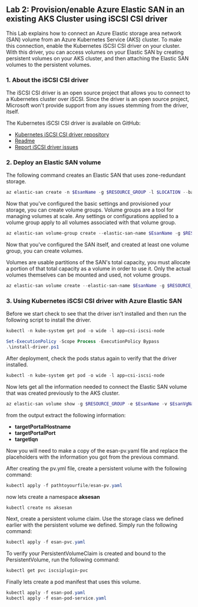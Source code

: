 
## Lab 2: Provision/enable Azure Elastic SAN in an existing AKS Cluster using iSCSI CSI driver

This Lab explains how to connect an Azure Elastic storage area network (SAN) volume from an Azure Kubernetes Service (AKS) cluster. To make this connection, enable the Kubernetes iSCSI CSI driver on your cluster. With this driver, you can access volumes on your Elastic SAN by creating persistent volumes on your AKS cluster, and then attaching the Elastic SAN volumes to the persistent volumes.

### 1. About the iSCSI CSI driver
The iSCSI CSI driver is an open source project that allows you to connect to a Kubernetes cluster over iSCSI. Since the driver is an open source project, Microsoft won't provide support from any issues stemming from the driver, itself.

The Kubernetes iSCSI CSI driver is available on GitHub:

- [Kubernetes iSCSI CSI driver repository](https://github.com/kubernetes-csi/csi-driver-iscsi)
- [Readme](https://github.com/kubernetes-csi/csi-driver-iscsi/blob/master/README.md)
- [Report iSCSI driver issues](https://github.com/kubernetes-csi/csi-driver-iscsi/issues)

### 2. Deploy an Elastic SAN volume

The following command creates an Elastic SAN that uses zone-redundant storage.

```powershell	
az elastic-san create -n $EsanName -g $RESOURCE_GROUP -l $LOCATION --base-size-tib 50 --extended-capacity-size-tib 20 --sku "{name:Premium_ZRS,tier:Premium}"
```

Now that you've configured the basic settings and provisioned your storage, you can create volume groups. Volume groups are a tool for managing volumes at scale. Any settings or configurations applied to a volume group apply to all volumes associated with that volume group.

```powershell
az elastic-san volume-group create --elastic-san-name $EsanName -g $RESOURCE_GROUP -n $EsanVgName
```

Now that you've configured the SAN itself, and created at least one volume group, you can create volumes.

Volumes are usable partitions of the SAN's total capacity, you must allocate a portion of that total capacity as a volume in order to use it. Only the actual volumes themselves can be mounted and used, not volume groups.


```powershell
az elastic-san volume create --elastic-san-name $EsanName -g $RESOURCE_GROUP -v $EsanVgName -n $VolumeName --size-gib 2000
```

### 3. Using Kubernetes iSCSI CSI driver with Azure Elastic SAN

Before we start check to see that the driver isn't installed and then run the following script to install the driver.

```powershell	
kubectl -n kube-system get pod -o wide -l app=csi-iscsi-node
```

```powershell	
Set-ExecutionPolicy -Scope Process -ExecutionPolicy Bypass
.\install-driver.ps1
```
After deployment, check the pods status again to verify that the driver installed.

```powershell	
kubectl -n kube-system get pod -o wide -l app=csi-iscsi-node
```

Now lets get all the information needed to connect the Elastic SAN volume that was created previously to the AKS cluster.

```powershell	
az elastic-san volume show -g $RESOURCE_GROUP -e $EsanName -v $EsanVgName -n $VolumeName
```

from the output extract the following information:
- **targetPortalHostname**
- **targetPortalPort**
- **targetIqn**

Now you will need to make a copy of the esan-pv.yaml file and replace the placeholders with the information you got from the previous command.

After creating the pv.yml file, create a persistent volume with the following command:

```powershell	
kubectl apply -f pathtoyourfile/esan-pv.yaml
```

now lets create a namespace **aksesan**
    
```powershell
kubectl create ns aksesan
```

Next, create a persistent volume claim. Use the storage class we defined earlier with the persistent volume we defined. Simply run the following command:

```powershell
kubectl apply -f esan-pvc.yaml
```

To verify your PersistentVolumeClaim is created and bound to the PersistentVolume, run the following command:

```powershell
kubectl get pvc iscsiplugin-pvc
```

Finally lets create a pod manifest that uses this volume.

```powershell
kubectl apply -f esan-pod.yaml
kubectl apply -f esan-pod-service.yaml
```

